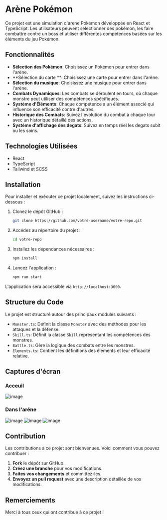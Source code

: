 # Arène Pokémon

Ce projet est une simulation d'arène Pokémon développée en React et TypeScript. Les utilisateurs peuvent sélectionner des pokémon, les faire combattre contre un boss et utiliser différentes compétences basées sur les éléments du jeu Pokémon.

## Fonctionnalités

- **Sélection des Pokémon**: Choisissez un Pokémon pour entrer dans l'arène.
- **Sélection du carte **: Choisissez une carte pour entrer dans l'arène.
- **Sélection du musique**: Choisissez une musique pour entrer dans l'arène.
- **Combats Dynamiques**: Les combats se déroulent en tours, où chaque monstre peut utiliser des compétences spécifiques.
- **Système d'Éléments**: Chaque compétence a un élément associé qui influence son efficacité contre d'autres.
- **Historique des Combats**: Suivez l'évolution du combat à chaque tour avec un historique détaillé des actions.
- **Système d'affichage des degats**: Suivez en temps réel les degats subit ou les soins.

## Technologies Utilisées

- React
- TypeScript
- Tailwind et SCSS

## Installation

Pour installer et exécuter ce projet localement, suivez les instructions ci-dessous :

1. Clonez le dépôt GitHub :
   ```bash
   git clone https://github.com/votre-username/votre-repo.git
   ```
2. Accédez au répertoire du projet :
   ```bash
   cd votre-repo
   ```
3. Installez les dépendances nécessaires :
   ```bash
   npm install
   ```
4. Lancez l'application :
   ```bash
   npm run start
   ```

L'application sera accessible via `http://localhost:3000`.

## Structure du Code

Le projet est structuré autour des principaux modules suivants :

- `Monster.ts`: Définit la classe `Monster` avec des méthodes pour les attaques et la défense.
- `Skill.ts`: Définit la classe `Skill` représentant les compétences des monstres.
- `Battle.ts`: Gère la logique des combats entre les monstres.
- `Elements.ts`: Contient les définitions des éléments et leur efficacité relative.

## Captures d'écran

### Acceuil
![image](https://github.com/Rederox/rpg/assets/80551691/2efef700-3d3d-45d6-a0ee-f253a06f97bc)

### Dans l'aréne
![image](https://github.com/Rederox/rpg/assets/80551691/37a313f9-f6f5-46fd-8dd1-94d6b5f3adae)
![image](https://github.com/Rederox/rpg/assets/80551691/d6ec3268-4be5-4d84-8e87-d7df4fbfe788)
![image](https://github.com/Rederox/rpg/assets/80551691/660488ec-8673-49b1-9e15-a3f8d322e11e)

## Contribution

Les contributions à ce projet sont bienvenues. Voici comment vous pouvez contribuer :

1. **Fork** le dépôt sur GitHub.
2. **Créez une branche** pour vos modifications.
3. **Faites vos changements** et committez-les.
4. **Envoyez un pull request** avec une description détaillée de vos modifications.

## Remerciements

Merci à tous ceux qui ont contribué à ce projet !
